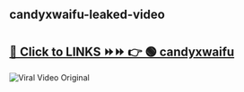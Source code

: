 
 ## candyxwaifu-leaked-video 

# <h2><a href="https://clipsfans.com/candyxwaifu&ref=git">🔗 Click to LINKS ⏩⏩ 👉 🟢 candyxwaifu </a></h2>

<a href="https://clipsfans.com/candyxwaifu&ref=git" rel="nofollow" data-target="animated-image.originalLink"><img src="https://i.ibb.co.com/xMMVF88/686577567.gif" alt="Viral Video Original" style="max-width: 100%; display: inline-block;" data-target="animated-image.originalImage"></a>
